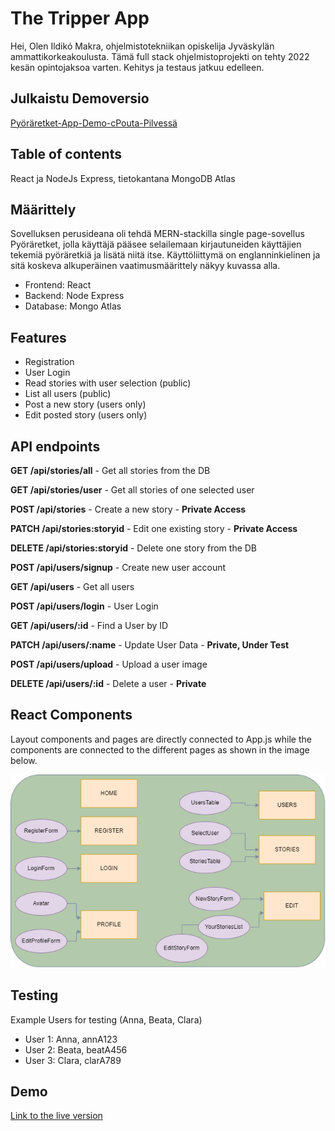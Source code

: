 # The Tripper App

Hei,
Olen Ildikó Makra, ohjelmistotekniikan opiskelija Jyväskylän ammattikorkeakoulusta. Tämä full stack ohjelmistoprojekti on tehty 2022 kesän opintojaksoa varten. Kehitys ja testaus jatkuu edelleen.

## Julkaistu Demoversio

[Pyöräretket-App-Demo-cPouta-Pilvessä](http://86.50.228.217/)

## Table of contents

React ja NodeJs Express, tietokantana MongoDB Atlas

## Määrittely

Sovelluksen perusideana oli tehdä MERN-stackilla single page-sovellus Pyöräretket, jolla käyttäjä pääsee selailemaan kirjautuneiden käyttäjien tekemiä pyöräretkiä ja lisätä niitä itse. Käyttöliittymä on englanninkielinen ja sitä koskeva alkuperäinen vaatimusmäärittely näkyy kuvassa alla.

- Frontend: React
- Backend: Node Express
- Database: Mongo Atlas

## Features

- Registration
- User Login
- Read stories with user selection (public)
- List all users (public)
- Post a new story (users only)
- Edit posted story (users only)

## API endpoints

**GET /api/stories/all** - Get all stories from the DB

**GET /api/stories/user** - Get all stories of one selected user

**POST /api/stories** - Create a new story - **Private Access**

**PATCH /api/stories:storyid** - Edit one existing story - **Private Access**

**DELETE /api/stories:storyid** - Delete one story from the DB

**POST /api/users/signup** - Create new user account

**GET /api/users** - Get all users

**POST /api/users/login** - User Login

**GET /api/users/:id** - Find a User by ID

**PATCH /api/users/:name** - Update User Data - **Private, Under Test**

**POST /api/users/upload** - Upload a user image

**DELETE /api/users/:id** - Delete a user - **Private**

## React Components

Layout components and pages are directly connected to App.js while the components are connected to the different pages as shown in the image below.

![component-diagram](Component-Diagram.png)

## Testing

Example Users for testing (Anna, Beata, Clara)

- User 1: Anna, annA123
- User 2: Beata, beatA456
- User 3: Clara, clarA789

## Demo

[Link to the live version](http://86.50.228.217/)
